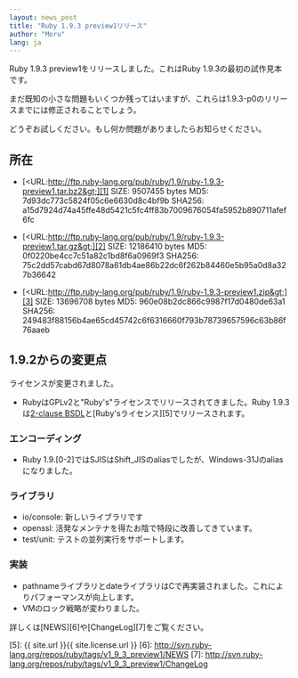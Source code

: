 ```yaml
---
layout: news_post
title: "Ruby 1.9.3 preview1リリース"
author: "Moru"
lang: ja
---
```


Ruby 1.9.3 preview1をリリースしました。これはRuby 1.9.3の最初の試作見本 です。

まだ既知の小さな問題もいくつか残ってはいますが、これらは1.9.3-p0のリリー スまでには修正されることでしょう。

どうぞお試しください。もし何か問題がありましたらお知らせください。

## 所在

* [&lt;URL:http://ftp.ruby-lang.org/pub/ruby/1.9/ruby-1.9.3-preview1.tar.bz2&gt;][1]
  SIZE: 9507455 bytes
  MD5: 7d93dc773c5824f05c6e6630d8c4bf9b
  SHA256: a15d7924d74a45ffe48d5421c5fc4ff83b7009676054fa5952b890711afef6fc

* [&lt;URL:http://ftp.ruby-lang.org/pub/ruby/1.9/ruby-1.9.3-preview1.tar.gz&gt;][2]
  SIZE: 12186410 bytes
  MD5: 0f0220be4cc7c51a82c1bd8f6a0969f3
  SHA256: 75c2dd57cabd67d8078a61db4ae86b22dc6f262b84460e5b95a0d8a327b36642

* [&lt;URL:http://ftp.ruby-lang.org/pub/ruby/1.9/ruby-1.9.3-preview1.zip&gt;][3]
  SIZE: 13696708 bytes
  MD5: 960e08b2dc866c9987f17d0480de63a1
  SHA256: 249483f88156b4ae65cd45742c6f6316660f793b78739657596c63b86f76aaeb

## 1.9.2からの変更点

ライセンスが変更されました。

* RubyはGPLv2と\"Ruby\'s\"ライセンスでリリースされてきました。Ruby 1.9.3は[2-clause
  BSDL][4]と[Ruby\'sライセンス][5]でリリースされます。

### エンコーディング

* Ruby 1.9.\[0-2\]ではSJISはShift\_JISのaliasでしたが、Windows-31Jのaliasになりました。

### ライブラリ

* io/console: 新しいライブラリです
* openssl: 活発なメンテナを得たお陰で特段に改善してきています。
* test/unit: テストの並列実行をサポートします。

### 実装

* pathnameライブラリとdateライブラリはCで再実装されました。これによりパフォーマンスが向上します。
* VMのロック戦略が変わりました。

詳しくは[NEWS][6]や[ChangeLog][7]をご覧ください。



[1]: http://ftp.ruby-lang.org/pub/ruby/1.9/ruby-1.9.3-preview1.tar.bz2
[2]: http://ftp.ruby-lang.org/pub/ruby/1.9/ruby-1.9.3-preview1.tar.gz
[3]: http://ftp.ruby-lang.org/pub/ruby/1.9/ruby-1.9.3-preview1.zip
[4]: http://en.wikipedia.org/wiki/BSD_licenses#2-clause_license_.28.22Simplified_BSD_License.22_or_.22FreeBSD_License.22.29
[5]: {{ site.url }}{{ site.license.url }}
[6]: http://svn.ruby-lang.org/repos/ruby/tags/v1_9_3_preview1/NEWS
[7]: http://svn.ruby-lang.org/repos/ruby/tags/v1_9_3_preview1/ChangeLog
